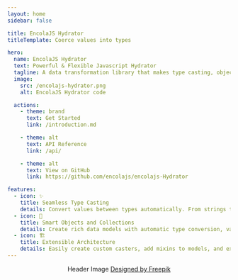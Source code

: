 ```yaml
---
layout: home
sidebar: false

title: EncolaJS Hydrator
titleTemplate: Coerce values into types

hero:
  name: EncolaJS Hydrator
  text: Powerful & Flexible Javascript Hydrator 
  tagline: A data transformation library that makes type casting, object hydration, and collections management a breeze!
  image:
    src: /encolajs-hydrator.png
    alt: EncolaJS Hydrator code

  actions:
    - theme: brand
      text: Get Started
      link: /introduction.md

    - theme: alt
      text: API Reference
      link: /api/

    - theme: alt
      text: View on GitHub
      link: https://github.com/encolajs/encolajs-Hydrator

features:
  - icon: ✨
    title: Seamless Type Casting
    details: Convert values between types automatically. From strings to numbers, dates, or custom objects - with consistent handling of edge cases.
  - icon: 🌳
    title: Smart Objects and Collections
    details: Create rich data models with automatic type conversion, validation, and business logic. Work with collections featuring powerful querying and transformation capabilities.
  - icon: 🏗️
    title: Extensible Architecture
    details: Easily create custom casters, add mixins to models, and extend the library to fit your specific needs. Designed with flexibility in mind.
---
```


<p style="text-align: center">
    Header Image <a target="_blank" href="http://www.freepik.com">Designed by Freepik</a>
</p>

<style>
.VPHero .image {
  max-width: 100%;
}
.VPHero .image-container {
  max-width: 100% !important;
  transform: none;
  padding: 0;
  margin: 0;
}
.VPHero .image-bg {
  display: none;
}
.VPHero .image-src {
  width: 100% !important;
  max-width: 100% !important;
  max-height: none;
  top: 0;
  left: 0;
  position: relative;
  transform: none;
}
</style>
